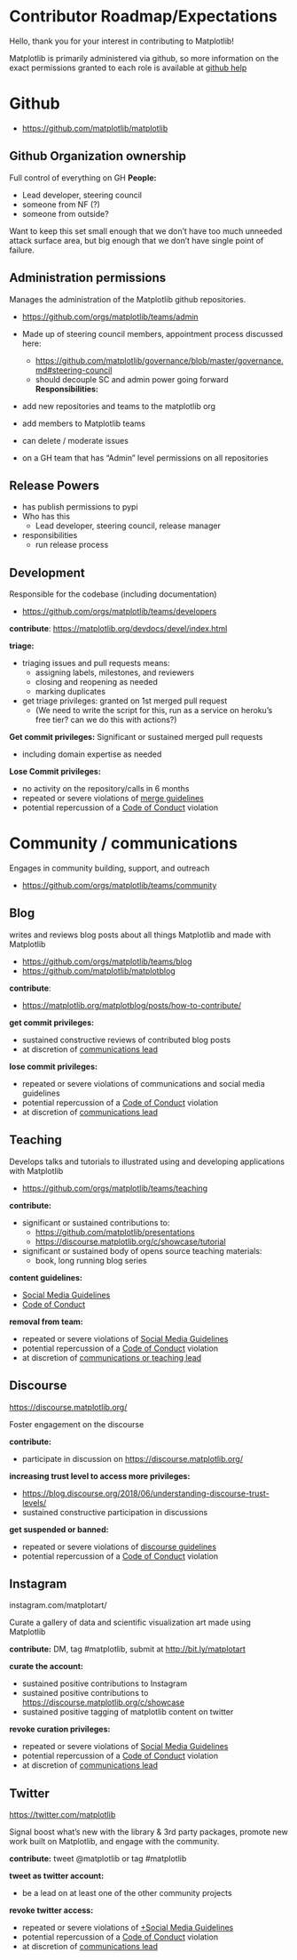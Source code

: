 # Contributor Roadmap/Expectations
Hello, thank you for your interest in contributing to Matplotlib! 

Matplotlib is primarily administered via github, so more information on the exact permissions granted to each role is available at [github help](https://help.github.com/en/github/setting-up-and-managing-organizations-and-teams/repository-permission-levels-for-an-organization#repository-access-for-each-permission-level)


# Github

* https://github.com/matplotlib/matplotlib

## Github Organization ownership
Full control of everything on GH
**People:**
- Lead developer, steering council
- someone from NF (?)
- someone from outside?

Want to keep this set small enough that we don’t have too much unneeded attack surface area, but big enough that we don’t have single point of failure.

## Administration permissions

Manages the administration of the Matplotlib github repositories. 

* https://github.com/orgs/matplotlib/teams/admin

- Made up of steering council members, appointment process discussed here:
    - https://github.com/matplotlib/governance/blob/master/governance.md#steering-council
    - should decouple SC and admin power going forward
**Responsibilities:**
- add new repositories and teams to the matplotlib org
- add members to Matplotlib teams
- can delete / moderate issues
    
- on a GH team that has “Admin” level permissions on all repositories
## Release Powers
- has publish permissions to pypi
- Who has this
    - Lead developer, steering council, release manager
- responsibilities
    - run release process

## Development
Responsible for the codebase (including documentation)

* https://github.com/orgs/matplotlib/teams/developers


**contribute**: https://matplotlib.org/devdocs/devel/index.html

**triage:**
- triaging issues and pull requests means:
    - assigning labels, milestones, and reviewers
    - closing and reopening as needed
    - marking duplicates
- get triage privileges: granted on 1st merged pull request
    - (We need to write the script for this, run as a service on heroku’s free tier?  can we do this with actions?)

**Get commit privileges:**
Significant or sustained merged pull requests 
- including domain expertise as needed

**Lose Commit privileges:**
- no activity on the repository/calls in 6 months
- repeated or severe violations of [merge guidelines](https://matplotlib.org/devdocs/devel/coding_guide.html)
- potential repercussion of a [Code of Conduct](https://www.python.org/psf/conduct/) violation


# Community / communications

Engages in community building, support, and outreach

* https://github.com/orgs/matplotlib/teams/community

## Blog
writes and reviews blog posts about all things Matplotlib and made with Matplotlib
* https://github.com/orgs/matplotlib/teams/blog
* https://github.com/matplotlib/matplotblog

**contribute**: 
* https://matplotlib.org/matplotblog/posts/how-to-contribute/

**get commit privileges:**  
* sustained constructive reviews of contributed blog posts
* at discretion of [communications lead](named_project_roles.md)

**lose commit privileges:** 
- repeated or severe violations of communications and social media guidelines
- potential repercussion of a [Code of Conduct](https://www.python.org/psf/conduct/) violation
-  at discretion of [communications lead](named_project_roles.md)

## Teaching
Develops talks and tutorials to illustrated using and developing applications with Matplotlib

* https://github.com/orgs/matplotlib/teams/teaching

**contribute:**

- significant or sustained contributions to:
    - https://github.com/matplotlib/presentations
    - https://discourse.matplotlib.org/c/showcase/tutorial
- significant or sustained body of opens source teaching materials:
    - book, long running blog series 

**content guidelines:**

-  [Social Media Guidelines](communications_guidelines.md) 
- [Code of Conduct](https://www.python.org/psf/conduct/) 

**removal from team:**
- repeated or severe violations of [Social Media Guidelines](communications_guidelines.md)
- potential repercussion of a [Code of Conduct](https://www.python.org/psf/conduct/) violation
-  at discretion of [communications or teaching lead](named_project_roles.md)

## Discourse
https://discourse.matplotlib.org/


 Foster engagement on the discourse

**contribute:**  
* participate in discussion on https://discourse.matplotlib.org/

**increasing trust level to access more privileges:**

- https://blog.discourse.org/2018/06/understanding-discourse-trust-levels/
- sustained constructive participation in discussions

**get suspended or banned:**
- repeated or severe violations of [discourse guidelines](https://discourse.matplotlib.org/faq)
- potential repercussion of a [Code of Conduct](https://www.python.org/psf/conduct/) violation

## Instagram
instagram.com/matplotart/

Curate a gallery of data and scientific visualization art made using Matplotlib

**contribute:**  DM, tag #matplotlib, submit at http://bit.ly/matplotart

**curate the account:** 

- sustained positive contributions to Instagram 
- sustained positive contributions to https://discourse.matplotlib.org/c/showcase
- sustained positive tagging of matplotlib content on twitter

**revoke curation privileges:**

- repeated or severe violations of [Social Media Guidelines](communications_guidelines.md) 
- potential repercussion of a [Code of Conduct](https://www.python.org/psf/conduct/) violation
-  at discretion of [communications lead](named_project_roles.md)

## Twitter
https://twitter.com/matplotlib

Signal boost what’s new with the library & 3rd party packages, promote new work built on Matplotlib, and engage with the community. 

**contribute:** tweet @matplotlib or tag #matplotlib

**tweet as twitter account:**
- be a lead on at least one of the other community projects

**revoke twitter access:**

- repeated or severe violations of [+Social Media Guidelines](https://paper.dropbox.com/doc/Social-Media-Guidelines-GMgkvuznnxwtZpwFvPogS) 
- potential repercussion of a [Code of Conduct](https://www.python.org/psf/conduct/) violation
-  at discretion of [communications lead](named_project_roles.md)
